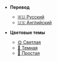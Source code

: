 - **Перевод**
    - [:ru: Русский](/ru-RU/)
    - [:us: Английский](/en-US/)

- **Цветовые темы**
    - [:sun_with_face: Светлая]()
    - [:new_moon_with_face: Темная]()
    - [:art: Простая]()